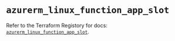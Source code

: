 # `azurerm_linux_function_app_slot`

Refer to the Terraform Registory for docs: [`azurerm_linux_function_app_slot`](https://registry.terraform.io/providers/hashicorp/azurerm/3.53.0/docs/resources/linux_function_app_slot).
